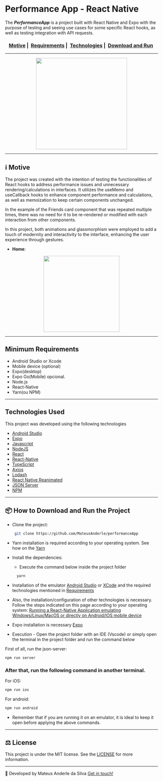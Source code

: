 # Performance App - React Native

The **_PerformanceApp_** is a project built with React Native and Expo with the purpose of testing and seeing use cases for some specific React hooks, as well as testing integration with API requests.

<h3 align="center">
  <a href="#motive">Motive</a>&nbsp;|&nbsp;
  <a href="#minimum-requirements">Requirements</a>&nbsp;|&nbsp;
  <a href="#rocket-technologies-used">Technologies</a>&nbsp;|&nbsp;
  <a href="#package-how-to-download-and-run-the-project">Download and Run</a>&nbsp;
</h3>

---

<div align="center" >
<img src="/assets/homescreen.gif" width="300">
</div>

---

## :information_source: Motive

The project was created with the intention of testing the functionalities of React hooks to address performance issues and unnecessary rendering/calculations in interfaces. It utilizes the useMemo and useCallback hooks to enhance component performance and calculations, as well as memoization to keep certain components unchanged.

In the example of the Friends card component that was repeated multiple times, there was no need for it to be re-rendered or modified with each interaction from other components.

In this project, both animations and glassmorphism were employed to add a touch of modernity and interactivity to the interface, enhancing the user experience through gestures.

- **Home**:

<div align="center" >
  <img src="https://i.imgur.com/76YgRfi.png" width="250">
</div>

---

## Minimum Requirements

- Android Studio or Xcode
- Mobile device (optional)
- Expo(desktop)
- Expo Go(Mobile) opcional.
- Node.js
- React-Native
- Yarn(ou NPM)

---

## Technologies Used

This project was developed using the following technologies

- [Android Studio](https://developer.android.com/studio)
- [Expo](https://expo.dev/)
- [Javascript](https://developer.mozilla.org/pt-BR/docs/Web/JavaScript)
- [NodeJS](https://nodejs.org/en/)
- [React](https://react.dev/)
- [React-Native](https://reactnative.dev/)
- [TypeScript](https://www.typescriptlang.org/)
- [Axios](https://axios-http.com/)
- [Lodash](https://lodash.com/)
- [React Native Reanimated](https://docs.swmansion.com/react-native-reanimated/)
- [JSON Server](https://github.com/typicode/json-server)
- [NPM](https://www.npmjs.com/)

---

## :package: How to Download and Run the Project

- Clone the project:
  ```bash
   git clone https://github.com/MateusAnderle/performanceApp
  ```
- Yarn installation is required according to your operating system. See how on the [Yarn](ttps://classic.yarnpkg.com/blog/2017/05/12/introducing-yarn/)
- Install the dependencies:
  - Execute the command below inside the project folder
  ```bash
    yarn
  ```
- Installation of the emulator [Android Studio](https://developer.android.com/studio) or [XCode](https://developer.apple.com/xcode/resources/) and the required technologies mentioned in <a href="#minimum-requirements">Requirements</a>

- Also, the installation/configuration of other technologies is necessary. Follow the steps indicated on this page according to your operating system: [Running a React-Native Application emulating Windows/Linux/MacOS or directly on Android/IOS mobile device](https://reactnative.dev/docs/environment-setup)
- Expo installation is necessary [Expo](https://expo.dev/)
- Execution - Open the project folder with an IDE (Vscode) or simply open the terminal in the project folder and run the command below

First of all, run the json-server:

```bash
npm run server
```

### After that, run the following command in another terminal.

For iOS:

```bash
npm run ios
```

For android:

```bash
npm run android
```

- Remember that if you are running it on an emulator, it is ideal to keep it open before applying the above commands.

---

## :balance_scale: License

This project is under the MIT license. See the [LICENSE](https://github.com/MateusAnderle/performanceApp/blob/main/LICENSE) for more information.

---

:rocket: Developed by Mateus Anderle da Silva [Get in touch!](https://www.linkedin.com/in/mateus-anderle-da-silva/)
